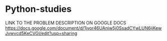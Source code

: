 # Python-studies

LINK TO THE PROBLEM DESCRIPTION ON GOOGLE DOCS
https://docs.google.com/document/d/1jyor46UAniw5j0SsadCYwLUN6ijKewJvwvcd5KeCVGI/edit?usp=sharing 
